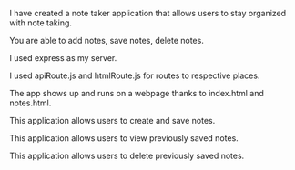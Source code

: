 I have created a note taker application that allows users to stay organized with note taking.

You are able to add notes, save notes, delete notes.

I used express as my server.

I used apiRoute.js and htmlRoute.js for routes to respective places.

The app shows up and runs on a webpage thanks to index.html and notes.html.

This application allows users to create and save notes.

This application allows users to view previously saved notes.

This application allows users to delete previously saved notes.

